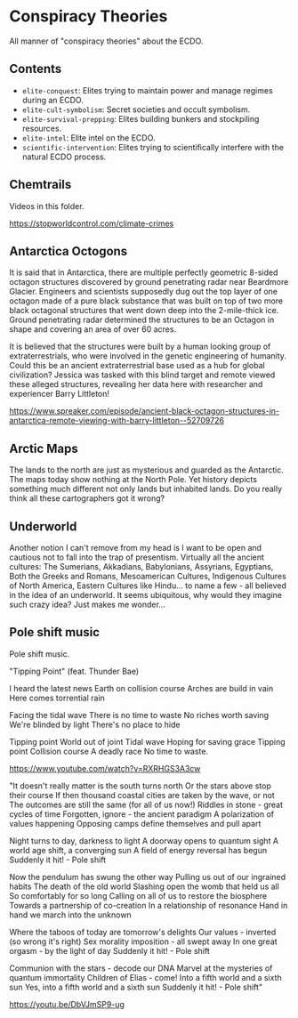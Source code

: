 # Conspiracy Theories

All manner of "conspiracy theories" about the ECDO.

## Contents

- `elite-conquest`: Elites trying to maintain power and manage regimes during an ECDO.
- `elite-cult-symbolism`: Secret societies and occult symbolism.
- `elite-survival-prepping`: Elites building bunkers and stockpiling resources.
- `elite-intel`:  Elite intel on the ECDO.
- `scientific-intervention`: Elites trying to scientifically interfere with the natural ECDO process.

## Chemtrails

Videos in this folder.

https://stopworldcontrol.com/climate-crimes

## Antarctica Octogons

It is said that in Antarctica, there are multiple perfectly geometric 8-sided octagon structures discovered by ground penetrating radar near Beardmore Glacier. Engineers and scientists supposedly dug out the top layer of one octagon made of a pure black substance that was built on top of two more black octagonal structures that went down deep into the 2-mile-thick ice. Ground penetrating radar determined the structures to be an Octagon in shape and covering an area of over 60 acres.

It is believed that the structures were built by a human looking group of extraterrestrials, who were involved in the genetic engineering of humanity. Could this be an ancient extraterrestrial base used as a hub for global civilization? Jessica was tasked with this blind target and remote viewed these alleged structures, revealing her data here with researcher and experiencer Barry Littleton!

https://www.spreaker.com/episode/ancient-black-octagon-structures-in-antarctica-remote-viewing-with-barry-littleton--52709726

## Arctic Maps

The lands to the north are just as mysterious and guarded as the Antarctic. The maps today show nothing at the North Pole. Yet history depicts something much different not only lands but inhabited lands. Do you really think all these cartographers got it wrong?

## Underworld

Another notion I can't remove from my head is I want to be open and cautious not to fall into the trap of presentism.  Virtually all the ancient cultures: The Sumerians, Akkadians, Babylonians, Assyrians, Egyptians, Both the Greeks and Romans, Mesoamerican Cultures, Indigenous Cultures of North America, Eastern Cultures like Hindu... to name a few - all believed in the idea of an underworld.  It seems ubiquitous, why would they imagine such crazy idea?  Just makes me wonder...

## Pole shift music

Pole shift music.

"Tipping Point"
(feat. Thunder Bae)

I heard the latest news
Earth on collision course
Arches are build in vain
Here comes torrential rain

Facing the tidal wave
There is no time to waste
No riches worth saving
We're blinded by light
There's no place to hide

Tipping point
World out of joint
Tidal wave
Hoping for saving grace
Tipping point
Collision course
A deadly race
No time to waste.

https://www.youtube.com/watch?v=RXRHGS3A3cw

"It doesn't really matter is the south turns north
Or the stars above stop their course
If then thousand coastal cities are taken by the wave, or not
The outcomes are still the same (for all of us now!)
Riddles in stone - great cycles of time
Forgotten, ignore - the ancient paradigm
A polarization of values happening
Opposing camps define themselves and pull apart

Night turns to day, darkness to light
A doorway opens to quantum sight
A world age shift, a converging sun
A field of energy reversal has begun
Suddenly it hit! - Pole shift

Now the pendulum has swung the other way
Pulling us out of our ingrained habits
The death of the old world
Slashing open the womb that held us all
So comfortably for so long
Calling on all of us to restore the biosphere
Towards a partnership of co-creation
In a relationship of resonance
Hand in hand we march into the unknown

Where the taboos of today are tomorrow's delights
Our values - inverted (so wrong it's right)
Sex morality imposition - all swept away
In one great orgasm - by the light of day
Suddenly it hit! - Pole shift

Communion with the stars - decode our DNA
Marvel at the mysteries of quantum immortality
Children of Elias - come!
Into a fifth world and a sixth sun
Yes, into a fifth world and a sixth sun
Suddenly it hit! - Pole shift"

https://youtu.be/DbVJmSP9-ug